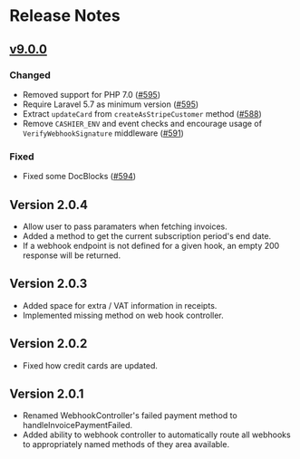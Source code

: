 # Release Notes

## [v9.0.0](https://github.com/laravel/cashier/compare/v8.0.1...v9.0.0)

### Changed

- Removed support for PHP 7.0 ([#595](https://github.com/laravel/cashier/pull/595))
- Require Laravel 5.7 as minimum version ([#595](https://github.com/laravel/cashier/pull/595))
- Extract `updateCard` from `createAsStripeCustomer` method ([#588](https://github.com/laravel/cashier/pull/588))
- Remove `CASHIER_ENV` and event checks and encourage usage of `VerifyWebhookSignature` middleware ([#591](https://github.com/laravel/cashier/pull/591))

### Fixed

- Fixed some DocBlocks ([#594](https://github.com/laravel/cashier/pull/594))

## Version 2.0.4

- Allow user to pass paramaters when fetching invoices.
- Added a method to get the current subscription period's end date.
- If a webhook endpoint is not defined for a given hook, an empty 200 response will be returned.

## Version 2.0.3

- Added space for extra / VAT information in receipts.
- Implemented missing method on web hook controller.

## Version 2.0.2

- Fixed how credit cards are updated.

## Version 2.0.1

- Renamed WebhookController's failed payment method to handleInvoicePaymentFailed.
- Added ability to webhook controller to automatically route all webhooks to appropriately named methods of they area available.
